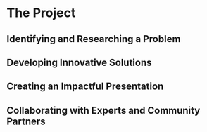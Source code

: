 # The Project

## Identifying and Researching a Problem

## Developing Innovative Solutions

## Creating an Impactful Presentation

## Collaborating with Experts and Community Partners